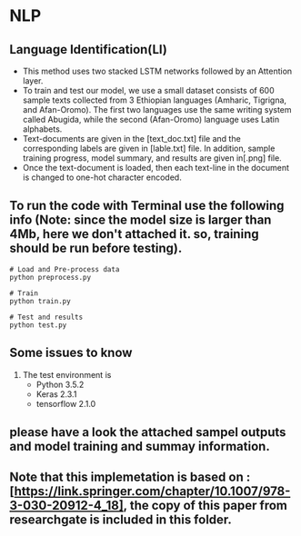 # NLP
## Language Identification(LI)
- This method uses two stacked LSTM networks followed by an Attention layer.
- To train and test our model, we use a small dataset consists of 600 sample texts collected from 3 Ethiopian languages (Amharic, Tigrigna, and Afan-Oromo). The first two languages use the same writing system called  Abugida, while the second (Afan-Oromo) language uses Latin alphabets.
- Text-documents are given in the [text_doc.txt] file and the corresponding labels are given in [lable.txt] file. In addition, sample training progress, model summary, and results are given in[.png] file.
- Once the text-document is loaded, then each text-line in the document is changed to one-hot character encoded.


## To run the code with Terminal use the following info (Note: since the model size is larger than 4Mb, here we don't attached it. so, training should be run before testing).
```
# Load and Pre-process data
python preprocess.py

# Train
python train.py

# Test and results
python test.py
```
## Some issues to know
1. The test environment is
    - Python 3.5.2
    - Keras 2.3.1
    - tensorflow 2.1.0

## please have a look the attached sampel outputs and model training and summay information. 

## Note that this implemetation is based on :[https://link.springer.com/chapter/10.1007/978-3-030-20912-4_18], the copy of this paper from researchgate is included in this folder.
